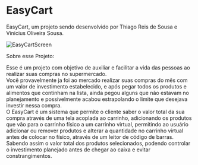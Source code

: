 # EasyCart
EasyCart, um projeto sendo desenvolvido por Thiago Reis de Sousa e Vinicius Oliveira Sousa.

![EasyCartScreen](https://user-images.githubusercontent.com/61464525/175038514-689de84f-b9f7-4c94-bcf1-88fe3bd00f66.png)


Sobre esse Projeto:

  Esse é um projeto com objetivo de auxiliar e facilitar a vida das pessoas ao realizar suas compras no supermercado.  
  Você provavelmente ja foi ao mercado realizar suas compras do mês com um valor de investimento estabelecido, e após pegar todos os produtos e alimentos que continham na lista, ainda pegou alguns que não estavam no planejamento e possivelmente acabou estrapolando o limite que desejava investir nessa compra.  
  O EasyCart é um sistema que permite o cliente saber o valor total da sua compra através de uma tela acoplada ao carrinho, adicionando os produtos que vão para o carrinho físico a um carrinho virtual, permitindo ao usuário adicionar ou remover produtos e alterar a quantidade no carrinho virtual antes de colocar no físico, através de um leitor de código de barras.
  Sabendo assim o valor total dos produtos selecionados, podendo controlar o investimento planejado antes de chegar ao caixa e evitar constrangimentos.
 
